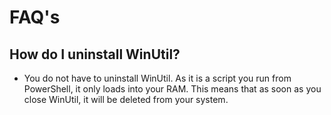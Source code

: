 # FAQ's

## How do I uninstall WinUtil?
* You do not have to uninstall WinUtil. As it is a script you run from PowerShell, it only loads into your RAM. This means that as soon as you close WinUtil, it will be deleted from your system.